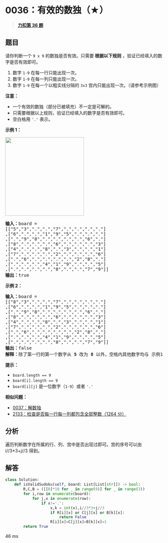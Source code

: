 # 0036：有效的数独（★）


> <u>**[力扣第 36 题](https://leetcode.cn/problems/valid-sudoku/)**</u>

## 题目

<p>请你判断一个 <code>9 x 9</code> 的数独是否有效。只需要<strong> 根据以下规则</strong> ，验证已经填入的数字是否有效即可。</p>

<ol>
<li>数字 <code>1-9</code> 在每一行只能出现一次。</li>
<li>数字 <code>1-9</code> 在每一列只能出现一次。</li>
<li>数字 <code>1-9</code> 在每一个以粗实线分隔的 <code>3x3</code> 宫内只能出现一次。（请参考示例图）</li>
</ol>



<p><strong>注意：</strong></p>

<ul>
<li>一个有效的数独（部分已被填充）不一定是可解的。</li>
<li>只需要根据以上规则，验证已经填入的数字是否有效即可。</li>
<li>空白格用 <code>'.'</code> 表示。</li>
</ul>



<p><strong>示例 1：</strong></p>
<img src="https://assets.leetcode-cn.com/aliyun-lc-upload/uploads/2021/04/12/250px-sudoku-by-l2g-20050714svg.png" style="height:250px; width:250px" />
<pre>
<strong>输入：</strong>board =
[["5","3",".",".","7",".",".",".","."]
,["6",".",".","1","9","5",".",".","."]
,[".","9","8",".",".",".",".","6","."]
,["8",".",".",".","6",".",".",".","3"]
,["4",".",".","8",".","3",".",".","1"]
,["7",".",".",".","2",".",".",".","6"]
,[".","6",".",".",".",".","2","8","."]
,[".",".",".","4","1","9",".",".","5"]
,[".",".",".",".","8",".",".","7","9"]]
<strong>输出：</strong>true
</pre>

<p><strong>示例 2：</strong></p>

<pre>
<strong>输入：</strong>board =
[["8","3",".",".","7",".",".",".","."]
,["6",".",".","1","9","5",".",".","."]
,[".","9","8",".",".",".",".","6","."]
,["8",".",".",".","6",".",".",".","3"]
,["4",".",".","8",".","3",".",".","1"]
,["7",".",".",".","2",".",".",".","6"]
,[".","6",".",".",".",".","2","8","."]
,[".",".",".","4","1","9",".",".","5"]
,[".",".",".",".","8",".",".","7","9"]]
<strong>输出：</strong>false
<strong>解释：</strong>除了第一行的第一个数字从<strong> 5</strong> 改为 <strong>8 </strong>以外，空格内其他数字均与 示例1 相同。 但由于位于左上角的 3x3 宫内有两个 8 存在, 因此这个数独是无效的。</pre>



<p><strong>提示：</strong></p>

<ul>
<li><code>board.length == 9</code></li>
<li><code>board[i].length == 9</code></li>
<li><code>board[i][j]</code> 是一位数字（<code>1-9</code>）或者 <code>'.'</code></li>
</ul>


**相似问题：**
- [0037：解数独](/leetcode/0037)
- [2133：检查是否每一行每一列都包含全部整数（1264 分）](/leetcode/2133)


## 分析

遍历判断数字在所属的行、列、宫中是否出现过即可。宫的序号可以由 i//3*3+j//3 得到。

## 解答

```python
class Solution:
    def isValidSudoku(self, board: List[List[str]]) -> bool:
        R,C,B = ([[0]*10 for _ in range(9)] for _ in range(3))
        for i,row in enumerate(board):
            for j,x in enumerate(row):
                if x!='.':
                    x,k = int(x),i//3*3+j//3
                    if R[i][x] or C[j][x] or B[k][x]:
                        return False
                    R[i][x]=C[j][x]=B[k][x]=1
        return True
```
46 ms
